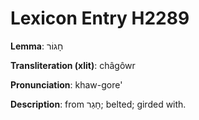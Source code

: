 # Lexicon Entry H2289

**Lemma**: חָגוֹר

**Transliteration (xlit)**: châgôwr

**Pronunciation**: khaw-gore'

**Description**:
from חָגַר; belted; girded with.
